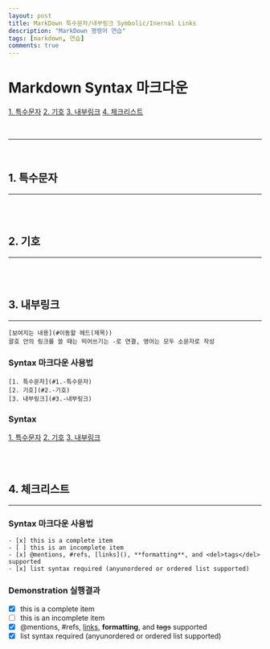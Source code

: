 ```yaml
---
layout: post
title: MarkDown 특수문자/내부링크 Symbolic/Inernal Links
description: "MarkDown 명령어 연습"
tags: [markdown, 연습]
comments: true
---
```



# Markdown Syntax 마크다운

[1. 특수문자](#1.-특수문자)
[2. 기호](#2.-기호)
[3. 내부링크](#3.-내부링크)
[4. 체크리스트](#4.-체크리스트)

<br>
<hr>
<br>  

## 1. 특수문자
<hr>


<br><br>  

## 2. 기호
<hr>


<br><br>  

## 3. 내부링크
<hr>

```
[보여지는 내용](#이동할 헤드(제목))
괄호 안의 링크를 쓸 때는 띄어쓰기는 -로 연결, 영어는 모두 소문자로 작성
```

### Syntax 마크다운 사용법  
```
[1. 특수문자](#1.-특수문자)
[2. 기호](#2.-기호)
[3. 내부링크](#3.-내부링크)  
```  

### Syntax

[1. 특수문자](#1.-특수문자)
[2. 기호](#2.-기호)
[3. 내부링크](#3.-내부링크)  

<br><br>  

## 4. 체크리스트
<hr>

### Syntax 마크다운 사용법
```
- [x] this is a complete item
- [ ] this is an incomplete item
- [x] @mentions, #refs, [links](), **formatting**, and <del>tags</del> supported
- [x] list syntax required (anyunordered or ordered list supported)
```

### Demonstration 실행결과  
- [x] this is a complete item
- [ ] this is an incomplete item
- [x] @mentions, #refs, [links](), **formatting**, and <del>tags</del> supported
- [x] list syntax required (anyunordered or ordered list supported)